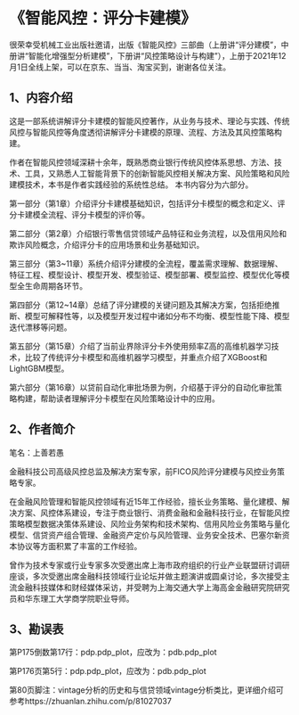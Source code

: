 # 《智能风控：评分卡建模》

很荣幸受机械工业出版社邀请，出版《智能风控》三部曲（上册讲“评分建模”，中册讲“智能化增强型分析建模”，下册讲“风控策略设计与构建”），上册于2021年12月1日全线上架，可以在京东、当当、淘宝买到，谢谢各位关注。

## 1、内容介绍

这是一部系统讲解评分卡建模的智能风控著作，从业务与技术、理论与实践、传统风控与智能风控等角度透彻讲解评分卡建模的原理、流程、方法及其风控策略构建。

作者在智能风控领域深耕十余年，既熟悉商业银行传统风控体系思想、方法、技术、工具，又熟悉人工智能背景下的创新智能风控相关解决方案、风险策略和风险建模技术，本书是作者实践经验的系统性总结。
本书内容分为六部分。

第一部分（第1章）介绍评分卡建模基础知识，包括评分卡模型的概念和定义、评分卡建模全流程、评分卡模型的评价等。

第二部分（第2章）介绍银行零售信贷领域产品特征和业务流程，以及信用风险和欺诈风险概念，介绍评分卡的应用场景和业务基础知识。

第三部分（第3~11章）系统介绍评分建模的全流程，覆盖需求理解、数据理解、特征工程、模型设计、模型开发、模型验证、模型部署、模型监控、模型优化等模型全生命周期各环节。

第四部分（第12~14章）总结了评分建模的关键问题及其解决方案，包括拒绝推断、模型可解释性等，以及模型开发过程中诸如分布不均衡、模型性能下降、模型迭代漂移等问题。

第五部分（第15章）介绍了当前业界除评分卡外使用频率Z高的高维机器学习技术，比较了传统评分卡模型和高维机器学习模型，并重点介绍了XGBoost和LightGBM模型。

第六部分（第16章）以贷前自动化审批场景为例，介绍基于评分的自动化审批策略构建，帮助读者理解评分卡模型在风险策略设计中的应用。

## 2、作者简介

笔名：上善若愚

金融科技公司高级风控总监及解决方案专家，前FICO风险评分建模与风控业务策略专家。

在金融风险管理和智能风控领域有近15年工作经验，擅长业务策略、量化建模、解决方案、风控体系建设，专注于商业银行、消费金融和金融科技行业，在智能风控策略模型数据决策体系建设、风险业务架构和技术架构、信用风险业务策略与量化模型、信贷资产组合管理、金融资产定价与风险管理、业务安全技术、巴塞尔新资本协议等方面积累了丰富的工作经验。

曾作为技术专家或行业专家多次受邀出席上海市政府组织的行业产业联盟研讨调研座谈，多次受邀出席金融科技领域行业论坛并做主题演讲或圆桌讨论，多次接受主流金融科技媒体和财经媒体采访，并受聘为上海交通大学上海高金金融研究院研究员和华东理工大学商学院职业导师。


## 3、勘误表

第P175倒数第17行：pdp.pdp_plot，应改为：pdb.pdp_plot

第P176页第5行：pdp.pdp_plot，应改为：pdb.pdp_plot

第80页脚注：vintage分析的历史和与信贷领域vintage分析类比，更详细介绍可参考https://zhuanlan.zhihu.com/p/81027037
